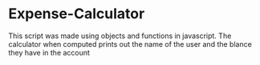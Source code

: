# Expense-Calculator
This script was made using objects and functions in javascript. The calculator when computed prints out the name of the user and the blance they have in the account
